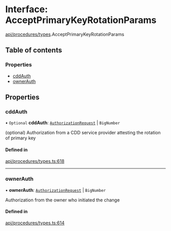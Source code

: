 # Interface: AcceptPrimaryKeyRotationParams

[api/procedures/types](../wiki/api.procedures.types).AcceptPrimaryKeyRotationParams

## Table of contents

### Properties

- [cddAuth](../wiki/api.procedures.types.AcceptPrimaryKeyRotationParams#cddauth)
- [ownerAuth](../wiki/api.procedures.types.AcceptPrimaryKeyRotationParams#ownerauth)

## Properties

### cddAuth

• `Optional` **cddAuth**: [`AuthorizationRequest`](../wiki/api.entities.AuthorizationRequest.AuthorizationRequest) \| `BigNumber`

(optional) Authorization from a CDD service provider attesting the rotation of primary key

#### Defined in

[api/procedures/types.ts:618](https://github.com/PolymeshAssociation/polymesh-sdk/blob/f8a937f04/src/api/procedures/types.ts#L618)

___

### ownerAuth

• **ownerAuth**: [`AuthorizationRequest`](../wiki/api.entities.AuthorizationRequest.AuthorizationRequest) \| `BigNumber`

Authorization from the owner who initiated the change

#### Defined in

[api/procedures/types.ts:614](https://github.com/PolymeshAssociation/polymesh-sdk/blob/f8a937f04/src/api/procedures/types.ts#L614)
